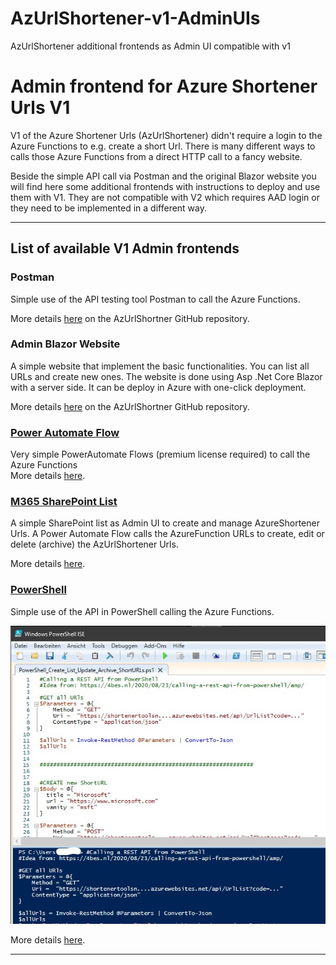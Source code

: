 # AzUrlShortener-v1-AdminUIs
AzUrlShortener additional frontends as Admin UI compatible with v1


# Admin frontend for Azure Shortener Urls V1

V1 of the Azure Shortener Urls (AzUrlShortener) didn't require a login to the Azure Functions to e.g. create a short Url.
There is many different ways to calls those Azure Functions from a direct HTTP call to a fancy website. 

Beside the simple API call via Postman and the original Blazor website you will find here some additional frontends with  instructions to deploy and use them with V1.
They are not compatible with V2 which requires AAD login or they need to be implemented in a different way.

---

## List of available V1 Admin frontends

### Postman

Simple use of the API testing tool Postman to call the Azure Functions.

More details [here](https://github.com/FBoucher/AzUrlShortener) on the AzUrlShortner GitHub repository.

### Admin Blazor Website

A simple website that implement the basic functionalities. You can list all URLs and create new ones. The website is done using Asp .Net Core Blazor with a server side. It can be deploy in Azure with one-click deployment.  

More details [here](https://github.com/FBoucher/AzUrlShortener) on the AzUrlShortner GitHub repository.

### [Power Automate Flow](PowerAutomateFlow/README.md)
Very simple PowerAutomate Flows (premium license required) to call the Azure Functions  
More details [here](PowerAutomateFlow/README.md).


### [M365 SharePoint List](SharePointList/README.md)
A simple SharePoint list as Admin UI to create and manage AzureShortener Urls. A Power Automate Flow calls the AzureFunction URLs to create, edit or delete (archive) the AzUrlShortener Urls.

More details [here](SharePointList/README.md).


### [PowerShell](PowerShell/README.md)

Simple use of the API in PowerShell calling the Azure Functions.

![PowerShell Create List Update or Archive ShortURLs](PowerShell/medias/RunPowerShell.jpg)

More details [here](PowerShell/README.md).

---

